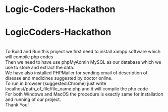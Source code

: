 # Logic-Coders-Hackathon
# LogicCoders-Hackathon
<br>
To Build and Run this project we first need to install xampp software which will compile php codes
<br>
Then we need to have use phpMyAdmin MySQL as our database which we use to store and extract the data.
<br>
We have also installed PHPMailer for sending email of description of disease and medicines suggested by doctor online.
<br>
To run in browser (suggested:Chrome) just write localhost/path_of_file/file_name.php and it will compile the php code
<br>
For both Windows and MacOS the procedure is exactly same for installation and running of our project.
<br>
Thank You!
